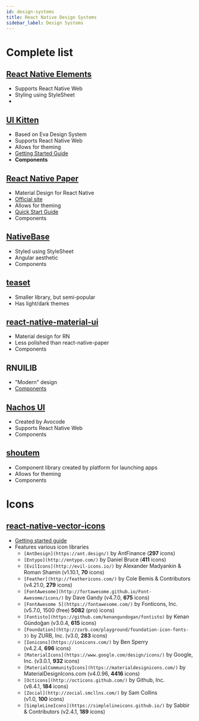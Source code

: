 ```yaml
---
id: design-systems
title: React Native Design Systems
sidebar_label: Design Systems
---
```


# Complete list

## [**React Native Elements**](https://react-native-elements.github.io/react-native-elements/)

- Supports React Native Web
- Styling using StyleSheet
- 

## [**UI Kitten**](https://akveo.github.io/react-native-ui-kitten/)

- Based on Eva Design System
- Supports React Native Web
- Allows for theming
- [Getting Started Guide](https://akveo.github.io/react-native-ui-kitten/docs/guides/getting-started#manual-installation)
- **Components**

## [**React Native Paper**](https://github.com/callstack/react-native-paper)

- Material Design for React Native
- [Official site](https://reactnativepaper.com/)
- Allows for theming
- [Quick Start Guide](https://callstack.github.io/react-native-paper/getting-started.html)
- Components

## [**NativeBase**](https://docs.nativebase.io/Components.html#Components)

- Styled using StyleSheet
- Angular aesthetic
- Components

## [**teaset**](https://github.com/rilyu/teaset)

- Smaller library, but semi-popular
- Has light/dark themes

## [react-native-material-ui](https://github.com/xotahal/react-native-material-ui)

- Material design for RN
- Less polished than react-native-paper
- Components

## RNUILIB

- "Modern" design
- [Components](https://wix.github.io/react-native-ui-lib/docs/)

## [Nachos UI](https://avocode.com/nachos-ui/docs/#!.)

- Created by Avocode
- Supports React Native Web
- Components

## [**shoutem**](https://shoutem.github.io/docs/ui-toolkit/components/typography)

- Component library created by platform for launching apps
- Allows for theming
- Components

# Icons

## [react-native-vector-icons](https://oblador.github.io/react-native-vector-icons/)

- [Getting started guide](https://github.com/oblador/react-native-vector-icons)
- Features various icon libraries
    - `[AntDesign](https://ant.design/)` by AntFinance (**297** icons)
    - `[Entypo](http://entypo.com/)` by Daniel Bruce (**411** icons)
    - `[EvilIcons](http://evil-icons.io/)` by Alexander Madyankin & Roman Shamin (v1.10.1, **70** icons)
    - `[Feather](http://feathericons.com/)` by Cole Bemis & Contributors (v4.21.0, **279** icons)
    - `[FontAwesome](http://fortawesome.github.io/Font-Awesome/icons/)` by Dave Gandy (v4.7.0, **675** icons)
    - `[FontAwesome 5](https://fontawesome.com/)` by Fonticons, Inc. (v5.7.0, 1500 (free) **5082** (pro) icons)
    - `[Fontisto](https://github.com/kenangundogan/fontisto)` by Kenan Gündoğan (v3.0.4, **615** icons)
    - `[Foundation](http://zurb.com/playground/foundation-icon-fonts-3)` by ZURB, Inc. (v3.0, **283** icons)
    - `[Ionicons](https://ionicons.com/)` by Ben Sperry (v4.2.4, **696** icons)
    - `[MaterialIcons](https://www.google.com/design/icons/)` by Google, Inc. (v3.0.1, **932** icons)
    - `[MaterialCommunityIcons](https://materialdesignicons.com/)` by MaterialDesignIcons.com (v4.0.96, **4416** icons)
    - `[Octicons](http://octicons.github.com/)` by Github, Inc. (v8.4.1, **184** icons)
    - `[Zocial](http://zocial.smcllns.com/)` by Sam Collins (v1.0, **100** icons)
    - `[SimpleLineIcons](https://simplelineicons.github.io/)` by Sabbir & Contributors (v2.4.1, **189** icons)